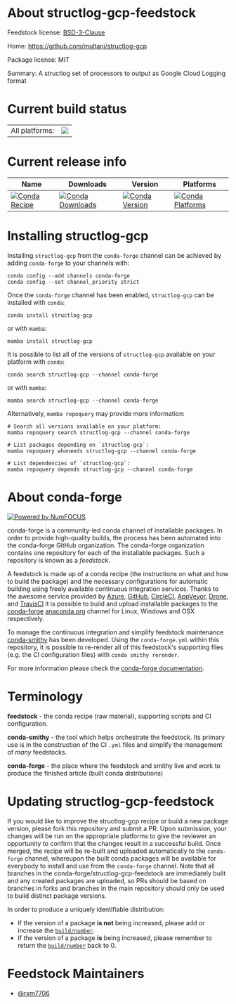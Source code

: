 About structlog-gcp-feedstock
=============================

Feedstock license: [BSD-3-Clause](https://github.com/conda-forge/structlog-gcp-feedstock/blob/main/LICENSE.txt)

Home: https://github.com/multani/structlog-gcp

Package license: MIT

Summary: A structlog set of processors to output as Google Cloud Logging format

Current build status
====================


<table><tr><td>All platforms:</td>
    <td>
      <a href="https://dev.azure.com/conda-forge/feedstock-builds/_build/latest?definitionId=22045&branchName=main">
        <img src="https://dev.azure.com/conda-forge/feedstock-builds/_apis/build/status/structlog-gcp-feedstock?branchName=main">
      </a>
    </td>
  </tr>
</table>

Current release info
====================

| Name | Downloads | Version | Platforms |
| --- | --- | --- | --- |
| [![Conda Recipe](https://img.shields.io/badge/recipe-structlog--gcp-green.svg)](https://anaconda.org/conda-forge/structlog-gcp) | [![Conda Downloads](https://img.shields.io/conda/dn/conda-forge/structlog-gcp.svg)](https://anaconda.org/conda-forge/structlog-gcp) | [![Conda Version](https://img.shields.io/conda/vn/conda-forge/structlog-gcp.svg)](https://anaconda.org/conda-forge/structlog-gcp) | [![Conda Platforms](https://img.shields.io/conda/pn/conda-forge/structlog-gcp.svg)](https://anaconda.org/conda-forge/structlog-gcp) |

Installing structlog-gcp
========================

Installing `structlog-gcp` from the `conda-forge` channel can be achieved by adding `conda-forge` to your channels with:

```
conda config --add channels conda-forge
conda config --set channel_priority strict
```

Once the `conda-forge` channel has been enabled, `structlog-gcp` can be installed with `conda`:

```
conda install structlog-gcp
```

or with `mamba`:

```
mamba install structlog-gcp
```

It is possible to list all of the versions of `structlog-gcp` available on your platform with `conda`:

```
conda search structlog-gcp --channel conda-forge
```

or with `mamba`:

```
mamba search structlog-gcp --channel conda-forge
```

Alternatively, `mamba repoquery` may provide more information:

```
# Search all versions available on your platform:
mamba repoquery search structlog-gcp --channel conda-forge

# List packages depending on `structlog-gcp`:
mamba repoquery whoneeds structlog-gcp --channel conda-forge

# List dependencies of `structlog-gcp`:
mamba repoquery depends structlog-gcp --channel conda-forge
```


About conda-forge
=================

[![Powered by
NumFOCUS](https://img.shields.io/badge/powered%20by-NumFOCUS-orange.svg?style=flat&colorA=E1523D&colorB=007D8A)](https://numfocus.org)

conda-forge is a community-led conda channel of installable packages.
In order to provide high-quality builds, the process has been automated into the
conda-forge GitHub organization. The conda-forge organization contains one repository
for each of the installable packages. Such a repository is known as a *feedstock*.

A feedstock is made up of a conda recipe (the instructions on what and how to build
the package) and the necessary configurations for automatic building using freely
available continuous integration services. Thanks to the awesome service provided by
[Azure](https://azure.microsoft.com/en-us/services/devops/), [GitHub](https://github.com/),
[CircleCI](https://circleci.com/), [AppVeyor](https://www.appveyor.com/),
[Drone](https://cloud.drone.io/welcome), and [TravisCI](https://travis-ci.com/)
it is possible to build and upload installable packages to the
[conda-forge](https://anaconda.org/conda-forge) [anaconda.org](https://anaconda.org/)
channel for Linux, Windows and OSX respectively.

To manage the continuous integration and simplify feedstock maintenance
[conda-smithy](https://github.com/conda-forge/conda-smithy) has been developed.
Using the ``conda-forge.yml`` within this repository, it is possible to re-render all of
this feedstock's supporting files (e.g. the CI configuration files) with ``conda smithy rerender``.

For more information please check the [conda-forge documentation](https://conda-forge.org/docs/).

Terminology
===========

**feedstock** - the conda recipe (raw material), supporting scripts and CI configuration.

**conda-smithy** - the tool which helps orchestrate the feedstock.
                   Its primary use is in the construction of the CI ``.yml`` files
                   and simplify the management of *many* feedstocks.

**conda-forge** - the place where the feedstock and smithy live and work to
                  produce the finished article (built conda distributions)


Updating structlog-gcp-feedstock
================================

If you would like to improve the structlog-gcp recipe or build a new
package version, please fork this repository and submit a PR. Upon submission,
your changes will be run on the appropriate platforms to give the reviewer an
opportunity to confirm that the changes result in a successful build. Once
merged, the recipe will be re-built and uploaded automatically to the
`conda-forge` channel, whereupon the built conda packages will be available for
everybody to install and use from the `conda-forge` channel.
Note that all branches in the conda-forge/structlog-gcp-feedstock are
immediately built and any created packages are uploaded, so PRs should be based
on branches in forks and branches in the main repository should only be used to
build distinct package versions.

In order to produce a uniquely identifiable distribution:
 * If the version of a package **is not** being increased, please add or increase
   the [``build/number``](https://docs.conda.io/projects/conda-build/en/latest/resources/define-metadata.html#build-number-and-string).
 * If the version of a package **is** being increased, please remember to return
   the [``build/number``](https://docs.conda.io/projects/conda-build/en/latest/resources/define-metadata.html#build-number-and-string)
   back to 0.

Feedstock Maintainers
=====================

* [@rxm7706](https://github.com/rxm7706/)

